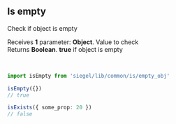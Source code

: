 ## Is empty

Check if object is empty<br />

Receives **1** parameter: **Object**. Value to check<br />
Returns **Boolean**. **true** if object is empty

<br />

```ts
import isEmpty from 'siegel/lib/common/is/empty_obj'

isEmpty({})
// true

isExists({ some_prop: 20 })
// false
```